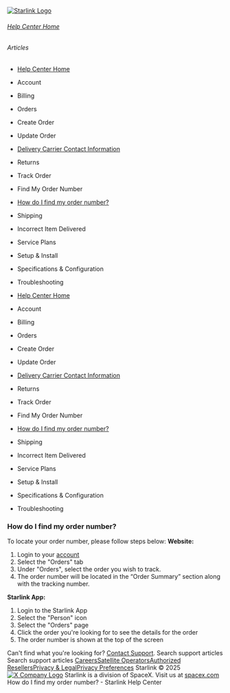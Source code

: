 [![Starlink Logo](https://www.starlink.com/_next/image?url=%2Fassets%2Fimages%2Flogo%2Flogo_white.png&w=3840&q=75)](https://www.starlink.com/support/article/<https:/www.starlink.com/>)
###### [Help Center Home](https://www.starlink.com/support/article/</support>)
###### Articles
  * [Help Center Home](https://www.starlink.com/support/article/</support>)
  * Account
  * Billing
  * Orders
  * Create Order
  * Update Order
  * [Delivery Carrier Contact Information](https://www.starlink.com/support/article/</support/article/c954e904-6c7b-0171-e845-567390f8bfb1>)
  * Returns
  * Track Order
  * Find My Order Number
  * [How do I find my order number?](https://www.starlink.com/support/article/</support/article/b2314f7d-ba45-1078-46bd-92d8b7e0938a>)
  * Shipping
  * Incorrect Item Delivered
  * Service Plans
  * Setup & Install
  * Specifications & Configuration
  * Troubleshooting


  * [Help Center Home](https://www.starlink.com/support/article/</support>)
  * Account
  * Billing
  * Orders
  * Create Order
  * Update Order
  * [Delivery Carrier Contact Information](https://www.starlink.com/support/article/</support/article/c954e904-6c7b-0171-e845-567390f8bfb1>)
  * Returns
  * Track Order
  * Find My Order Number
  * [How do I find my order number?](https://www.starlink.com/support/article/</support/article/b2314f7d-ba45-1078-46bd-92d8b7e0938a>)
  * Shipping
  * Incorrect Item Delivered
  * Service Plans
  * Setup & Install
  * Specifications & Configuration
  * Troubleshooting


### How do I find my order number?
To locate your order number, please follow steps below:
**Website:**
  1. Login to your [account](https://www.starlink.com/support/article/<https:/www.starlink.com/account/home>)
  2. Select the "Orders" tab
  3. Under "Orders", select the order you wish to track.
  4. The order number will be located in the “Order Summary” section along with the tracking number.


**Starlink App:**
  1. Login to the Starlink App
  2. Select the "Person" icon 
  3. Select the "Orders" page
  4. Click the order you're looking for to see the details for the order
  5. The order number is shown at the top of the screen


Can't find what you're looking for? [Contact Support](https://www.starlink.com/support/article/</support/tickets?sourceType=web_article_help_center&sourceValue=b2314f7d-ba45-1078-46bd-92d8b7e0938a>).
Search support articles
Search support articles
[Careers](https://www.starlink.com/support/article/<https:/www.spacex.com/careers>)[Satellite Operators](https://www.starlink.com/support/article/<https:/starlink.com/satellite-operators>)[Authorized Resellers](https://www.starlink.com/support/article/<https:/starlink.com/resellers>)[Privacy & Legal](https://www.starlink.com/support/article/<https:/starlink.com/legal>)[Privacy Preferences](https://www.starlink.com/support/article/<>)
Starlink © 2025
[![X Company Logo](https://www.starlink.com/assets/images/icons/x-logo.svg)](https://www.starlink.com/support/article/<https:/twitter.com/Starlink>)
Starlink is a division of SpaceX. Visit us at [spacex.com](https://www.starlink.com/support/article/<https:/www.spacex.com/>)
How do I find my order number? - Starlink Help Center
